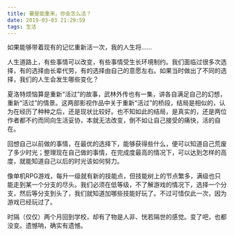 ```yaml
---
title: 要是能重来，你会怎么活？
date: 2019-03-03 21:29:59
tags: 生活
---
```


如果能够带着现有的记忆重新活一次，我的人生将……

人生道路上，有些事情可以改变，有些事情受生长环境制约。我们面临过很多次选择，有的选择由长辈代劳，有的选择由自己的意愿左右。如果当时做出了不同的选择，我们的人生会发生哪些变化？

夏洛特烦恼算是重新“活过”的故事，武林外传也有一集，讲各自满足自己的幻想，重新“活过”的情景。这两部影视作品中关于重新“活过”的桥段，结局是相似的，认为在经历了种种之后，还是现状比较好。也不知如此的结局，是真实的，还是两位作者都不约而同向生活妥协，本就无法改变，倒不如让自己接受的痛快，活的自在。

回想自己以前做的事情，在最优的选择下，能够获得些什么，便可以知道自己荒废了多少时光；整理现在自己做的事情，在完成度最高的情况下，可以达到怎样的高度，就能知道自己以后的时光该如何努力。

像单机RPG游戏，每升一级就有新的技能点，但技能树上的节点繁多，满级也只能走到某一个分支的尽头。我们必须在低等级，不了解游戏的情况下，选择一个分支，然后等分支到头了，我们就知道加哪些技能好玩了。不过可惜仅此一次，因为游戏已经玩过了。

时隔（仅仅）两个月回到学校，却有了物是人非、恍若隔世的感觉。变了吧，也都没变。遗憾呐，确实有遗憾。
